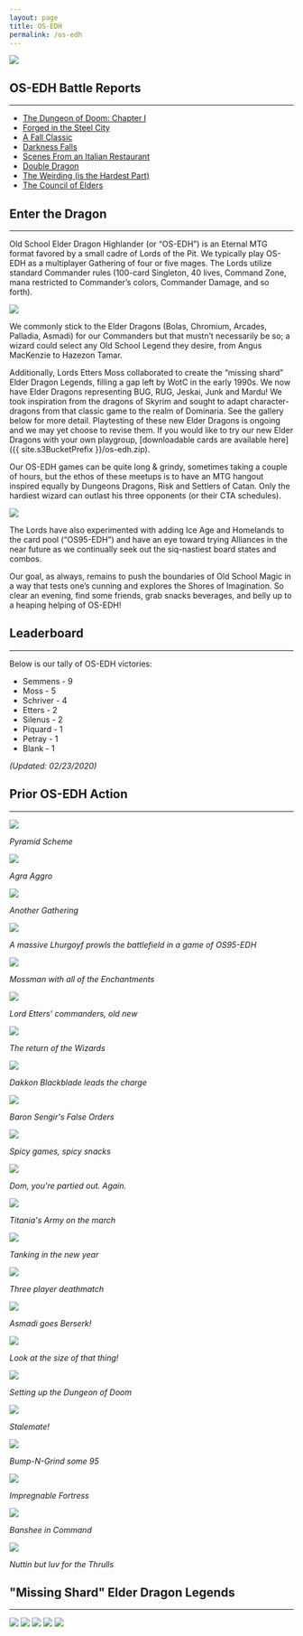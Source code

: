 ```yaml
---
layout: page
title: OS-EDH
permalink: /os-edh
---
```


![](/assets/images/site/os-edh.jpg)

## OS-EDH Battle Reports

---

- [The Dungeon of Doom: Chapter I](/2019/11/21/the-dungeon-of-doom-chapter-i/)
- [Forged in the Steel City](/2019/11/07/forged-in-the-steel-city/)
- [A Fall Classic](/2019/10/24/a-fall-classic/)
- [Darkness Falls](/2019/09/30/darkness-falls/)
- [Scenes From an Italian Restaurant](/2019/06/15/scenes-from-an-italian-restaurant/)
- [Double Dragon](/2019/05/10/double-dragon/)
- [The Weirding (is the Hardest Part)](/2019/04/01/the-weirding-is-the-hardest-part/)
- [The Council of Elders](/2019/03/05/the-council-of-elders/)

## Enter the Dragon

---

Old School Elder Dragon Highlander (or “OS-EDH”) is an Eternal MTG format favored by a small cadre of Lords of the Pit. We typically play OS-EDH as a multiplayer Gathering of four or five mages. The Lords utilize standard Commander rules (100-card Singleton, 40 lives, Command Zone, mana restricted to Commander’s colors, Commander Damage, and so forth).

![](/assets/images/2019/02/unnamed.jpg)

We commonly stick to the Elder Dragons (Bolas, Chromium, Arcades, Palladia, Asmadi) for our Commanders but that mustn’t necessarily be so; a wizard could select any Old School Legend they desire, from Angus MacKenzie to Hazezon Tamar.

Additionally, Lords Etters Moss collaborated to create the “missing shard” Elder Dragon Legends, filling a gap left by WotC in the early 1990s. We now have Elder Dragons representing BUG, RUG, Jeskai, Junk and Mardu! We took inspiration from the dragons of Skyrim and sought to adapt character-dragons from that classic game to the realm of Dominaria. See the gallery below for more detail. Playtesting of these new Elder Dragons is ongoing and we may yet choose to revise them. If you would like to try our new Elder Dragons with your own playgroup, [downloadable cards are available here]({{ site.s3BucketPrefix }}/os-edh.zip).

Our OS-EDH games can be quite long & grindy, sometimes taking a couple of hours, but the ethos of these meetups is to have an MTG hangout inspired equally by Dungeons Dragons, Risk and Settlers of Catan. Only the hardiest wizard can outlast his three opponents (or their CTA schedules).

![](/assets/images/2019/02/img_0383.jpg)

The Lords have also experimented with adding Ice Age and Homelands to the card pool (“OS95-EDH”) and have an eye toward trying Alliances in the near future as we continually seek out the siq-nastiest board states and combos.

Our goal, as always, remains to push the boundaries of Old School Magic in a way that tests one’s cunning and explores the Shores of Imagination. So clear an evening, find some friends, grab snacks beverages, and belly up to a heaping helping of OS-EDH!

## Leaderboard

---

Below is our tally of OS-EDH victories:

- Semmens - 9
- Moss - 5
- Schriver - 4
- Etters - 2
- Silenus - 2
- Piquard - 1
- Petray - 1
- Blank - 1

*(Updated: 02/23/2020)*

## Prior OS-EDH Action

---

![](/assets/images/2019/09/semmens-battlefield.jpg)

*Pyramid Scheme*

![](/assets/images/2019/10/Fort-Agra.jpg)

*Agra Aggro*

![](/assets/images/2019/02/IMG_0277.jpg)

*Another Gathering*

![](/assets/images/2019/02/IMG_0279.jpg)

*A massive Lhurgoyf prowls the battlefield in a game of OS95-EDH*

![](/assets/images/2019/02/IMG_0280.jpg)

*Mossman with all of the Enchantments*

![](/assets/images/2019/02/fullsizeoutput_17f7.jpeg)

*Lord Etters' commanders, old new*

![](/assets/images/2019/02/Capture-1.png)

*The return of the Wizards*

![](/assets/images/2019/06/IMG-1146-1.jpg)

*Dakkon Blackblade leads the charge*

![](/assets/images/2019/07/Baron.jpg)

*Baron Sengir's False Orders*

![](/assets/images/2019/10/image2.jpg)

*Spicy games, spicy snacks*

![](/assets/images/2020/02/image0-2-1.jpg)

*Dom, you're partied out. Again.*

![](/assets/images/2019/07/Song.jpg)

*Titania's Army on the march*

![](/assets/images/2020/01/tanking.jpg)

*Tanking in the new year*

![](/assets/images/2019/07/Trio.jpg)

*Three player deathmatch*

![](/assets/images/2019/07/Zerk.jpg)

*Asmadi goes Berserk!*

![](/assets/images/2020/02/image0-3-1.jpg)

*Look at the size of that thing!*

![](/assets/images/2019/11/20191119_183137-1.jpg)

*Setting up the Dungeon of Doom*

![](/assets/images/2020/01/stalemate.jpg)

*Stalemate!*

![](/assets/images/2020/02/image0-4.jpg)

*Bump-N-Grind some 95*

![](/assets/images/2019/09/moss-enchantment-supremacy.jpg)

*Impregnable Fortress*

![](/assets/images/2020/01/banshee.jpg)

*Banshee in Command*

![](/assets/images/2020/02/image0-1-1.jpg)

*Nuttin but luv for the Thrulls*

## "Missing Shard" Elder Dragon Legends

---

![](/assets/images/2019/02/sahrotaar-web.jpg)
![](/assets/images/2019/02/vulthuryol-web.jpg)
![](/assets/images/2019/02/odahviing-web.jpg)
![](/assets/images/2019/02/mirmulnir-web.jpg)
![](/assets/images/2019/02/durnehviir-web.jpg)
